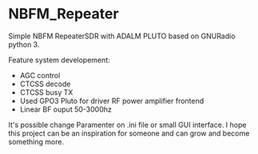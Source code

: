# NBFM_Repeater
Simple NBFM RepeaterSDR with ADALM PLUTO based on GNURadio python 3.

Feature system developement:
- AGC control
- CTCSS decode
- CTCSS busy TX
- Used GPO3 Pluto for driver RF power amplifier frontend
- Linear BF ouput 50-3000hz

It's possible change Paramenter on .ini file or small GUI interface.
I hope this project can be an inspiration for someone and can grow and become something more.
